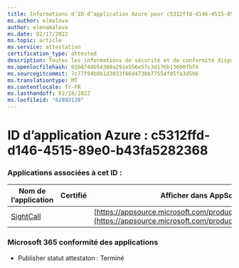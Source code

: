 ```yaml
---
title: Informations d’ID d’application Azure pour c5312ffd-d146-4515-89e0-b43fa5282368
ms.author: elmalova
author: elenamalova
ms.date: 02/17/2022
ms.topic: article
ms.service: attestation
certification_type: attested
description: Toutes les informations de sécurité et de conformité disponibles pour c5312ffd-d146-4515-89e0-b43fa5282368.
ms.openlocfilehash: 91b8744b54308a291e556e57c3d176b13600fbf4
ms.sourcegitcommit: 7c77f94b0b1d3033f66d473bb77554f05fa3d5b6
ms.translationtype: MT
ms.contentlocale: fr-FR
ms.lasthandoff: 02/18/2022
ms.locfileid: "62892139"
---
```

# <a name="azure-app-id-c5312ffd-d146-4515-89e0-b43fa5282368"></a>ID d’application Azure : c5312ffd-d146-4515-89e0-b43fa5282368


### <a name="apps-associated-with-this-id"></a>Applications associées à cet ID :
| **Nom de l’application** | **Certifié** | **Afficher dans AppSource** |
|--------------|---------------|-----------------------|
| [SightCall](https://docs.microsoft.com/microsoft-365-app-certification/forward/WA200003675) |  | [https://appsource.microsoft.com/product/office/WA200003675](https://appsource.microsoft.com/product/office/WA200003675) |

### <a name="microsoft-365-app-compliance-status"></a>Microsoft 365 conformité des applications
- Publisher statut attestaton : Terminé
